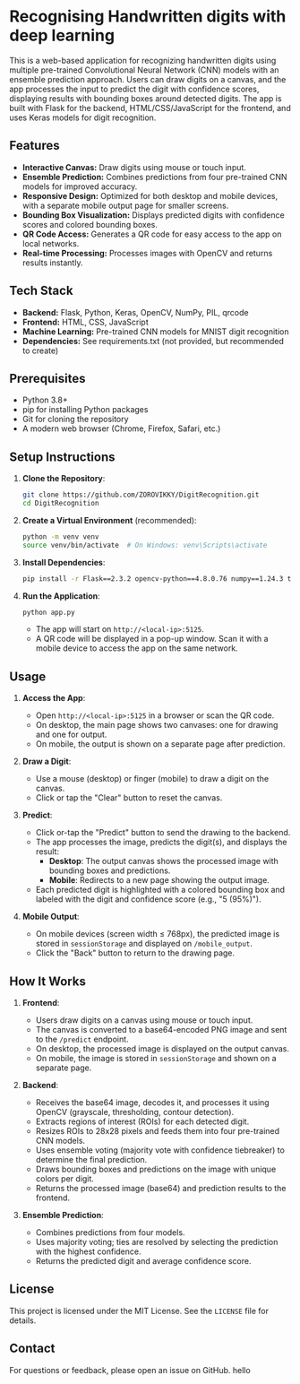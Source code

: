 
# Recognising Handwritten digits with deep learning

This is a web-based application for recognizing handwritten digits using multiple pre-trained Convolutional Neural Network (CNN) models with an ensemble prediction approach. Users can draw digits on a canvas, and the app processes the input to predict the digit with confidence scores, displaying results with bounding boxes around detected digits. The app is built with Flask for the backend, HTML/CSS/JavaScript for the frontend, and uses Keras models for digit recognition.



## Features

- **Interactive Canvas:** Draw digits using mouse or touch input.
- **Ensemble Prediction:** Combines predictions from four pre-trained CNN models for improved accuracy.
- **Responsive Design:** Optimized for both desktop and mobile devices, with a separate mobile output page for smaller screens.
- **Bounding Box Visualization:** Displays predicted digits with confidence scores and colored bounding boxes.
- **QR Code Access:** Generates a QR code for easy access to the app on local networks.
- **Real-time Processing:** Processes images with OpenCV and returns results instantly.

## Tech Stack

- **Backend:** Flask, Python, Keras, OpenCV, NumPy, PIL, qrcode
- **Frontend:** HTML, CSS, JavaScript
- **Machine Learning:** Pre-trained CNN models for MNIST digit recognition
- **Dependencies:** See requirements.txt (not provided, but recommended to create)


## Prerequisites
- Python 3.8+
- pip for installing Python packages
- Git for cloning the repository
- A modern web browser (Chrome, Firefox, Safari, etc.)

## Setup Instructions

1. **Clone the Repository**:
   ```bash
   git clone https://github.com/ZOROVIKKY/DigitRecognition.git
   cd DigitRecognition
   ```

2. **Create a Virtual Environment** (recommended):
   ```bash
   python -m venv venv
   source venv/bin/activate  # On Windows: venv\Scripts\activate
   ```

3. **Install Dependencies**:
   ```bash
   pip install -r Flask==2.3.2 opencv-python==4.8.0.76 numpy==1.24.3 tensorflow==2.13.0 Pillow==10.0.0 qrcode==7.4.2
   ```
6. **Run the Application**:
   ```bash
   python app.py
   ```
   - The app will start on `http://<local-ip>:5125`.
   - A QR code will be displayed in a pop-up window. Scan it with a mobile device to access the app on the same network.
## Usage

1. **Access the App**:
   - Open `http://<local-ip>:5125` in a browser or scan the QR code.
   - On desktop, the main page shows two canvases: one for drawing and one for output.
   - On mobile, the output is shown on a separate page after prediction.

2. **Draw a Digit**:
   - Use a mouse (desktop) or finger (mobile) to draw a digit on the canvas.
   - Click or tap the "Clear" button to reset the canvas.

3. **Predict**:
   - Click or-tap the "Predict" button to send the drawing to the backend.
   - The app processes the image, predicts the digit(s), and displays the result:
     - **Desktop**: The output canvas shows the processed image with bounding boxes and predictions.
     - **Mobile**: Redirects to a new page showing the output image.
   - Each predicted digit is highlighted with a colored bounding box and labeled with the digit and confidence score (e.g., "5 (95%)").

4. **Mobile Output**:
   - On mobile devices (screen width ≤ 768px), the predicted image is stored in `sessionStorage` and displayed on `/mobile_output`.
   - Click the "Back" button to return to the drawing page.
## How It Works

1. **Frontend**:
   - Users draw digits on a canvas using mouse or touch input.
   - The canvas is converted to a base64-encoded PNG image and sent to the `/predict` endpoint.
   - On desktop, the processed image is displayed on the output canvas.
   - On mobile, the image is stored in `sessionStorage` and shown on a separate page.

2. **Backend**:
   - Receives the base64 image, decodes it, and processes it using OpenCV (grayscale, thresholding, contour detection).
   - Extracts regions of interest (ROIs) for each detected digit.
   - Resizes ROIs to 28x28 pixels and feeds them into four pre-trained CNN models.
   - Uses ensemble voting (majority vote with confidence tiebreaker) to determine the final prediction.
   - Draws bounding boxes and predictions on the image with unique colors per digit.
   - Returns the processed image (base64) and prediction results to the frontend.

3. **Ensemble Prediction**:
   - Combines predictions from four models.
   - Uses majority voting; ties are resolved by selecting the prediction with the highest confidence.
   - Returns the predicted digit and average confidence score.

## License

This project is licensed under the MIT License. See the `LICENSE` file for details.

## Contact

For questions or feedback, please open an issue on GitHub. hello

